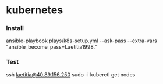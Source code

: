 # kubernetes
### Install
ansible-playbook plays/k8s-setup.yml --ask-pass --extra-vars "ansible_become_pass=Laetitia1998."
### Test
ssh laetitia@40.89.156.250
sudo -i
kuberctl get nodes